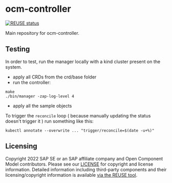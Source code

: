 # ocm-controller

[![REUSE status](https://api.reuse.software/badge/github.com/open-component-model/ocm-controller)](https://api.reuse.software/info/github.com/open-component-model/ocm-controller)

Main repository for ocm-controller.

## Testing

In order to test, run the manager locally with a kind cluster present on the system.

- apply all CRDs from the crd/base folder
- run the controller:

```console
make
./bin/manager -zap-log-level 4
```

- apply all the sample objects

To trigger the `reconcile` loop ( because manually updating the status doesn't trigger it ) run something like this:

```console
kubectl annotate --overwrite ... "trigger/reconcile=$(date -u+%)"
```

## Licensing

Copyright 2022 SAP SE or an SAP affiliate company and Open Component Model contributors.
Please see our [LICENSE](LICENSE) for copyright and license information.
Detailed information including third-party components and their licensing/copyright information is available [via the REUSE tool](https://api.reuse.software/info/github.com/open-component-model/ocm-controller).
